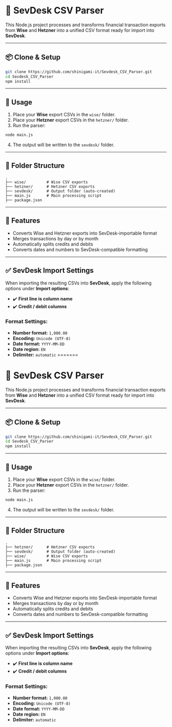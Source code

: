 # 💸 SevDesk CSV Parser

This Node.js project processes and transforms financial transaction exports from **Wise** and **Hetzner** into a unified CSV format ready for import into **SevDesk**.

---

## 📦 Clone & Setup

```bash
git clone https://github.com/shinigami-it/Sevdesk_CSV_Parser.git
cd Sevdesk_CSV_Parser
npm install
```

---

## 🚀 Usage

1. Place your **Wise** export CSVs in the `wise/` folder.
2. Place your **Hetzner** export CSVs in the `hetzner/` folder.
3. Run the parser:

```bash
node main.js
```

4. The output will be written to the `sevdesk/` folder.

---

## 📁 Folder Structure

```
.
├── wise/         # Wise CSV exports
├── hetzner/      # Hetzner CSV exports
├── sevdesk/      # Output folder (auto-created)
├── main.js       # Main processing script
├── package.json
```

---

## 🧠 Features

- Converts Wise and Hetzner exports into SevDesk-importable format
- Merges transactions by day or by month
- Automatically splits credits and debits
- Converts dates and numbers to SevDesk-compatible formatting

---

## ✅ SevDesk Import Settings

When importing the resulting CSVs into **SevDesk**, apply the following options under **Import options**:

- ✔️ **First line is column name**
- ✔️ **Credit / debit columns**

### Format Settings:
- **Number format:** `1,000.00`  
- **Encoding:** `Unicode (UTF-8)`  
- **Date format:** `YYYY-MM-DD`  
- **Date region:** `EN`  
- **Delimiter:** `automatic`
=======
# 💸 SevDesk CSV Parser

This Node.js project processes and transforms financial transaction exports from **Wise** and **Hetzner** into a unified CSV format ready for import into **SevDesk**.

---

## 📦 Clone & Setup

```bash
git clone https://github.com/shinigami-it/Sevdesk_CSV_Parser.git
cd Sevdesk_CSV_Parser
npm install
```

---

## 🚀 Usage

1. Place your **Wise** export CSVs in the `wise/` folder.
2. Place your **Hetzner** export CSVs in the `hetzner/` folder.
3. Run the parser:

```bash
node main.js
```

4. The output will be written to the `sevdesk/` folder.

---

## 📁 Folder Structure

```
.
├── hetzner/      # Hetzner CSV exports
├── sevdesk/      # Output folder (auto-created)
├── wise/         # Wise CSV exports
├── main.js       # Main processing script
├── package.json
```

---

## 🧠 Features

- Converts Wise and Hetzner exports into SevDesk-importable format
- Merges transactions by day or by month
- Automatically splits credits and debits
- Converts dates and numbers to SevDesk-compatible formatting

---

## ✅ SevDesk Import Settings

When importing the resulting CSVs into **SevDesk**, apply the following options under **Import options**:

- ✔️ **First line is column name**
- ✔️ **Credit / debit columns**

### Format Settings:
- **Number format:** `1,000.00`  
- **Encoding:** `Unicode (UTF-8)`  
- **Date format:** `YYYY-MM-DD`  
- **Date region:** `EN`  
- **Delimiter:** `automatic`